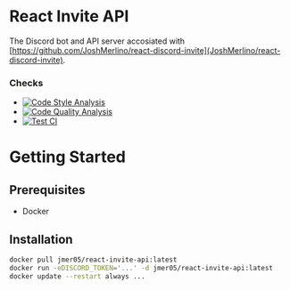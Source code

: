 # React Invite API
The Discord bot and API server accosiated with [https://github.com/JoshMerlino/react-discord-invite](JoshMerlino/react-discord-invite).

### Checks
* [![Code Style Analysis](https://github.com/JoshMerlino/react-invite-api/actions/workflows/code-style-analysis.yml/badge.svg)](https://github.com/JoshMerlino/react-invite-api/actions/workflows/code-style-analysis.yml)
* [![Code Quality Analysis](https://github.com/JoshMerlino/react-invite-api/actions/workflows/code-quality-analysis.yml/badge.svg)](https://github.com/JoshMerlino/react-invite-api/actions/workflows/code-quality-analysis.yml)
* [![Test CI](https://github.com/JoshMerlino/react-invite-api/actions/workflows/test-ci.yml/badge.svg)](https://github.com/JoshMerlino/react-invite-api/actions/workflows/test-ci.yml)

# Getting Started
## Prerequisites
* Docker

## Installation
```bash
docker pull jmer05/react-invite-api:latest
docker run -eDISCORD_TOKEN='...' -d jmer05/react-invite-api:latest
docker update --restart always ...
```